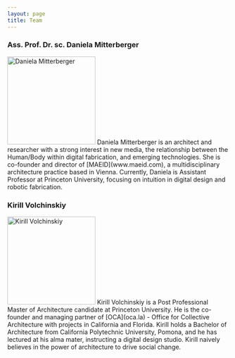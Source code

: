 ```yaml
---
layout: page
title: Team
---
```


### Ass. Prof. Dr. sc. Daniela Mitterberger
<img src="{{site.baseurl}}/images/team-dm.png" alt="Daniela Mitterberger" style="width:200px" class="drop-corners">
Daniela Mitterberger is an architect and researcher with a strong interest in new media, the relationship between the Human/Body within digital fabrication, and emerging technologies. She is co-founder and director of [MAEID](www.maeid.com), a multidisciplinary architecture practice based in Vienna. Currently, Daniela is Assistant Professor at Princeton University, focusing on intuition in digital design and robotic fabrication. 

### Kirill Volchinskiy
<img src="{{site.baseurl}}/images/team-kv2.jpg" alt="Kirill Volchinskiy" style="width:200px" class="drop-corners">
Kirill Volchinskiy is a Post Professional Master of Architecture candidate at Princeton University. He is the co-founder and managing partner of [OCA](oca.la) - Office for Collective Architecture with projects in California and Florida. Kirill holds a Bachelor of Architecture from California Polytechnic University, Pomona, and he has lectured at his alma mater, instructing a digital design studio. Kirill naively believes in the power of architecture to drive social change.
